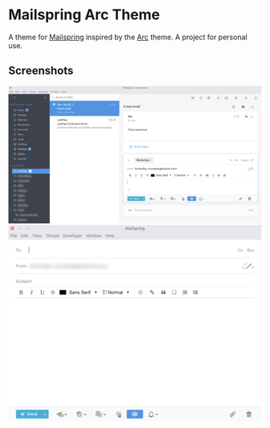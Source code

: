 # Mailspring Arc Theme

A theme for [Mailspring](https://github.com/Foundry376/Mailspring) inspired by the [Arc](https://github.com/NicoHood/arc-theme) theme.
A project for personal use.

## Screenshots
<div align="center"><img src="screenshots/mainwindow.png" alt="Preview" /></div>
<div align="center"><img src="screenshots/composer.png" alt="Preview" /></div>
